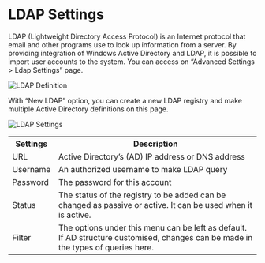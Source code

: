 # LDAP Settings

LDAP (Lightweight Directory Access Protocol) is an Internet protocol that email and other programs use to look up information from a server.  By providing integration of Windows Active Directory and LDAP, it is possible to import user accounts to the system. You can access on  “Advanced Settings > Ldap Settings” page.

![LDAP Definition](https://www.keepnetlabs.com/wp-content/uploads/LDAP-Definition-1-1024x480.png)

With “New LDAP” option, you can create a new LDAP registry and make multiple Active Directory definitions on this page.

![LDAP Settings](https://www.keepnetlabs.com/wp-content/uploads/image13-1024x495.png)

<table>
  <tbody>
    <tr>
      <th>Settings</th>
      <th align="center">Description</th>
    </tr>
    <tr>
      <td align="left">URL</td>
      <td align="left">Active Directory’s (AD) IP address or DNS address</td>
    </tr>
        <tr>
      <td align="left">Username</td>
      <td align="left">An authorized username to make LDAP query</td>
    </tr>
        <tr>
      <td align="left">Password	</td>
      <td align="left">The password for this account</td>
    </tr>
    <tr>
      <td align="left">Status</td>
      <td align="left">The status of the registry to be added can be changed as passive or active. It can be used when it is active.</td>
    </tr>
        <tr>
      <td align="left">Filter</td>
      <td align="left">The options under this menu can be left as default. If AD structure customised, changes can be made in the types of queries here.</td>
    </tr>
  </tbody>
</table>